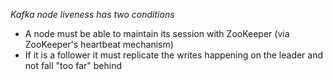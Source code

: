 *Kafka node liveness has two conditions*

 * A node must be able to maintain its session with ZooKeeper (via ZooKeeper's heartbeat mechanism)
 * If it is a follower it must replicate the writes happening on the leader and not fall "too far" behind

